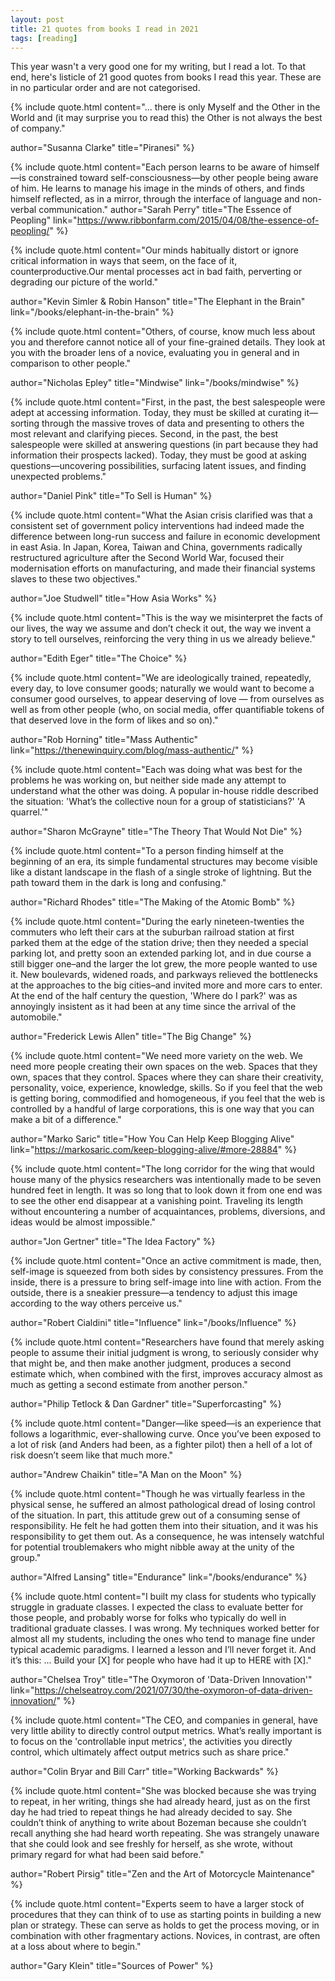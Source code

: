```yaml
---
layout: post
title: 21 quotes from books I read in 2021
tags: [reading]
---
```


This year wasn't a very good one for my writing, but I read a lot. To that end, here's listicle of 21 good quotes from books I read this year. These are in no particular order and are not categorised.

{% include quote.html
content="... there is only Myself and the Other in the World and (it may surprise you to read this) the Other is not always the best of company."

author="Susanna Clarke" title="Piranesi"
%}

{% include quote.html 
content="Each person learns to be aware of himself—is constrained toward self-consciousness—by other people being aware of him. He learns to manage his image in the minds of others, and finds himself reflected, as in a mirror, through the interface of language and non-verbal communication."
author="Sarah Perry" title="The Essence of Peopling"
link="https://www.ribbonfarm.com/2015/04/08/the-essence-of-peopling/"
%}

{% include quote.html
content="Our minds habitually distort or ignore critical information in ways that seem, on the face of it, counterproductive.Our mental processes act in bad faith, perverting or degrading our picture of the world."

author="Kevin Simler & Robin Hanson" title="The Elephant in the Brain"
link="/books/elephant-in-the-brain"
%}

{% include quote.html
content="Others, of course, know much less about you and therefore cannot notice all of your fine-grained details. They look at you with the broader lens of a novice, evaluating you in general and in comparison to other people."

author="Nicholas Epley" title="Mindwise"
link="/books/mindwise"
%}

{% include quote.html
content="First, in the past, the best salespeople were adept at accessing information. Today, they must be skilled at curating it—sorting through the massive troves of data and presenting to others the most relevant and clarifying pieces. Second, in the past, the best salespeople were skilled at answering questions (in part because they had information their prospects lacked). Today, they must be good at asking questions—uncovering possibilities, surfacing latent issues, and finding unexpected problems."

author="Daniel Pink" title="To Sell is Human"
%}

{% include quote.html
content="What the Asian crisis clarified was that a consistent set of government policy interventions had indeed made the difference between long-run success and failure in economic development in east Asia. In Japan, Korea, Taiwan and China, governments radically restructured agriculture after the Second World War, focused their modernisation efforts on manufacturing, and made their financial systems slaves to these two objectives."

author="Joe Studwell" title="How Asia Works"
%}

{% include quote.html
content="This is the way we misinterpret the facts of our lives, the way we assume and don’t check it out, the way we invent a story to tell ourselves, reinforcing the very thing in us we already believe."

author="Edith Eger" title="The Choice"
%}

{% include quote.html
content="We are ideologically trained, repeatedly, every day, to love consumer goods; naturally we would want to become a consumer good ourselves, to appear deserving of love — from ourselves as well as from other people (who, on social media, offer quantifiable tokens of that deserved love in the form of likes and so on)."

author="Rob Horning" title="Mass Authentic"
link="https://thenewinquiry.com/blog/mass-authentic/"
%}

{% include quote.html
content="Each was doing what was best for the problems he was working on, but neither side made any attempt to understand what the other was doing. A popular in-house riddle described the situation: 'What’s the collective noun for a group of statisticians?' 'A quarrel.'"

author="Sharon McGrayne" title="The Theory That Would Not Die"
%}

{% include quote.html 
content="To a person finding himself at the beginning of an era, its simple fundamental structures may become visible like a distant landscape in the flash of a single stroke of lightning. But the path toward them in the dark is long and confusing."

author="Richard Rhodes" title="The Making of the Atomic Bomb"
%}

{% include quote.html 
content="During the early nineteen-twenties the commuters who left their cars at the suburban railroad station at first parked them at the edge of the station drive; then they needed a special parking lot, and pretty soon an extended parking lot, and in due course a still bigger one–and the larger the lot grew, the more people wanted to use it. New boulevards, widened roads, and parkways relieved the bottlenecks at the approaches to the big cities–and invited more and more cars to enter. At the end of the half century the question, 'Where do I park?' was as annoyingly insistent  as it had been at any time since the arrival of the automobile." 

author="Frederick Lewis Allen" title="The Big Change"
%}

{% include quote.html
content="We need more variety on the web. We need more people creating their own spaces on the web. Spaces that they own, spaces that they control. Spaces where they can share their creativity, personality, voice, experience, knowledge, skills. So if you feel that the web is getting boring, commodified and homogeneous, if you feel that the web is controlled by a handful of large corporations, this is one way that you can make a bit of a difference."

author="Marko Saric" title="How You Can Help Keep Blogging Alive"
link="https://markosaric.com/keep-blogging-alive/#more-28884"
%}

{% include quote.html 
content="The long corridor for the wing that would house many of the physics researchers was intentionally made to be seven hundred feet in length. It was so long that to look down it from one end was to see the other end disappear at a vanishing point. Traveling its length without encountering a number of acquaintances, problems, diversions, and ideas would be almost impossible."

author="Jon Gertner" title="The Idea Factory"
%}

{% include quote.html 
content="Once an active commitment is made, then, self-image is squeezed from both sides by consistency pressures. From the inside, there is a pressure to bring self-image into line with action. From the outside, there is a sneakier pressure—a tendency to adjust this image according to the way others perceive us."

author="Robert Cialdini" title="Influence"
link="/books/Influence"
%}

{% include quote.html 
content="Researchers have found that merely asking people to assume their initial judgment is wrong, to seriously consider why that might be, and then make another judgment, produces a second estimate which, when combined with the first, improves accuracy almost as much as getting a second estimate from another person."

author="Philip Tetlock & Dan Gardner" title="Superforcasting"
%}

{% include quote.html 
content="Danger—like speed—is an experience that follows a logarithmic, ever-shallowing curve. Once you’ve been exposed to a lot of risk (and Anders had been, as a fighter pilot) then a hell of a lot of risk doesn’t seem like that much more."

author="Andrew Chaikin" title="A Man on the Moon"
%}

{% include quote.html 
content="Though he was virtually fearless in the physical sense, he suffered an almost pathological dread of losing control of the situation. In part, this attitude grew out of a consuming sense of responsibility. He felt he had gotten them into their situation, and it was his responsibility to get them out. As a consequence, he was intensely watchful for potential troublemakers who might nibble away at the unity of the group."

author="Alfred Lansing" title="Endurance"
link="/books/endurance"
%}

{% include quote.html 
content="I built my class for students who typically struggle in graduate classes. I expected the class to evaluate better for those people, and probably worse for folks who typically do well in traditional graduate classes. I was wrong. My techniques worked better for almost all my students, including the ones who tend to manage fine under typical academic paradigms. I learned a lesson and I’ll never forget it. And it’s this: ... Build your [X] for people who have had it up to HERE with [X]."

author="Chelsea Troy" title="The Oxymoron of 'Data-Driven Innovation'"
link="https://chelseatroy.com/2021/07/30/the-oxymoron-of-data-driven-innovation/"
%}

{% include quote.html
content="The CEO, and companies in general, have very little ability to directly control output metrics. What’s really important is to focus on the 'controllable input metrics', the activities you directly control, which ultimately affect output metrics such as share price."

author="Colin Bryar and Bill Carr" title="Working Backwards"
%}

{% include quote.html
content="She was blocked because she was trying to repeat, in her writing, things she had already heard, just as on the first day he had tried to repeat things he had already decided to say. She couldn’t think of anything to write about Bozeman because she couldn’t recall anything she had heard worth repeating. She was strangely unaware that she could look and see freshly for herself, as she wrote, without primary regard for what had been said before."

author="Robert Pirsig" title="Zen and the Art of Motorcycle Maintenance"
%}

{% include quote.html
content="Experts seem to have a larger stock of procedures that they can think of to use as starting points in building a new plan or strategy. These can serve as holds to get the process moving, or in combination with other fragmentary actions. Novices, in contrast, are often at a loss about where to begin."

author="Gary Klein" title="Sources of Power"
%}